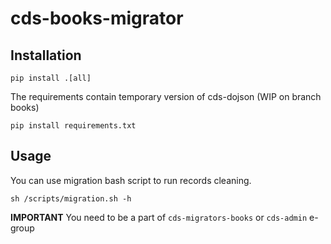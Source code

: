 # cds-books-migrator

## Installation
`pip install .[all]`

The requirements contain temporary version of cds-dojson (WIP on branch books)

```
pip install requirements.txt
``` 

## Usage

You can use migration bash script to run records cleaning.
 
```
sh /scripts/migration.sh -h
```
  
 **IMPORTANT** You need to be a part of `cds-migrators-books` or `cds-admin` e-group

